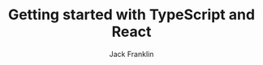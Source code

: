 ---
sections:
  - reactjs
link: 'https://javascriptplayground.com/blog/2017/04/react-typescript/'
title: 'Getting started with TypeScript and React'
author: 'Jack Franklin'
publishedAt: 2017-04-24T00:00:00.000Z
type:
  - article
topics:
  - get_started
suggestedBy:
  - andreamangano
createdAt: 2018-03-20T21:56:01.706Z
reference: aHR0cHM6Ly9qYXZhc2NyaXB0cGxheWdyb3VuZC5jb20vYmxvZy8yMDE3LzA0L3JlYWN0LXR5cGVzY3JpcHQv
slug: getting-started-with-typescript-and-react-by-jack-franklin
---